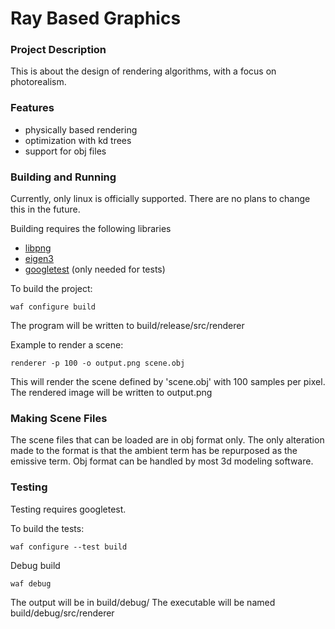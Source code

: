Ray Based Graphics
==================

### Project Description
This is about the design of rendering algorithms,
with a focus on photorealism.

### Features
* physically based rendering
* optimization with kd trees
* support for obj files

### Building and Running
Currently, only linux is officially supported. There are no plans to change this
in the future.

Building requires the following libraries
* [libpng](http://www.libpng.org/pub/png/libpng.html)
* [eigen3](http://eigen.tuxfamily.org/index.php?title=Main_Page)
* [googletest](https://code.google.com/p/googletest/) (only needed for tests)

To build the project:
```
waf configure build
```
The program will be written to build/release/src/renderer

Example to render a scene:
```
renderer -p 100 -o output.png scene.obj
```

This will render the scene defined by 'scene.obj' with 100 samples per pixel.
The rendered image will be written to output.png

### Making Scene Files
The scene files that can be loaded are in obj format only. The only alteration
made to the format is that the ambient term has be repurposed as the emissive
term. Obj format can be handled by most 3d modeling software.

### Testing
Testing requires googletest.

To build the tests:
```
waf configure --test build
```

Debug build
```
waf debug
```
The output will be in build/debug/
The executable will be named build/debug/src/renderer
